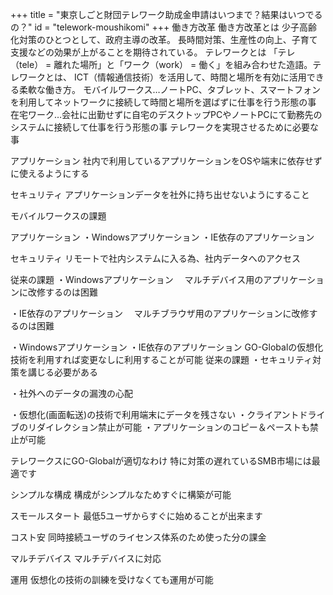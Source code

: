 +++
title = "東京しごと財団テレワーク助成金申請はいつまで？結果はいつでるの？"
id = "telework-moushikomi"
+++
働き方改革
働き方改革とは
少子高齢化対策のひとつとして、政府主導の改革。
長時間対策、生産性の向上、子育て支援などの効果が上がることを期待されている。
テレワークとは
「テレ（tele） = 離れた場所」と「ワーク（work） = 働く」を組み合わせた造語。テレワークとは、
ICT（情報通信技術）を活用して、時間と場所を有効に活用できる柔軟な働き方。
モバイルワークス…ノートPC、タブレット、スマートフォンを利用してネットワークに接続して時間と場所を選ばずに仕事を行う形態の事
在宅ワーク…会社に出勤せずに自宅のデスクトップPCやノートPCにて勤務先のシステムに接続して仕事を行う形態の事
テレワークを実現させるために必要な事


アプリケーション
社内で利用しているアプリケーションをOSや端末に依存せずに使えるようにする


セキュリティ
アプリケーションデータを社外に持ち出せないようにすること

モバイルワークスの課題

アプリケーション
・Windowsアプリケーション
・IE依存のアプリケーション

セキュリティ
リモートで社内システムに入る為、社内データへのアクセス

従来の課題
・Windowsアプリケーション
　マルチデバイス用のアプリケーションに改修するのは困難

・IE依存のアプリケーション
　マルチブラウザ用のアプリケーションに改修するのは困難

・Windowsアプリケーション
・IE依存のアプリケーション
GO-Globalの仮想化技術を利用すれば変更なしに利用することが可能
従来の課題
・セキュリティ対策を講じる必要がある

・社外へのデータの漏洩の心配

・仮想化(画面転送)の技術で利用端末にデータを残さない
・クライアントドライブのリダイレクション禁止が可能
・アプリケーションのコピー＆ペーストも禁止が可能

テレワークスにGO-Globalが適切なわけ
特に対策の遅れているSMB市場には最適です

シンプルな構成
構成がシンプルなためすぐに構築が可能

スモールスタート
最低5ユーザからすぐに始めることが出来ます

コスト安
同時接続ユーザのライセンス体系のため使った分の課金

マルチデバイス
マルチデバイスに対応

運用
仮想化の技術の訓練を受けなくても運用が可能